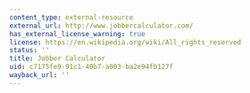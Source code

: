 ```yaml
---
content_type: external-resource
external_url: http://www.jobbercalculator.com/
has_external_license_warning: true
license: https://en.wikipedia.org/wiki/All_rights_reserved
status: ''
title: Jobber Calculator
uid: c7175fe9-91c1-40b7-a003-ba2e94fb127f
wayback_url: ''
---
```

